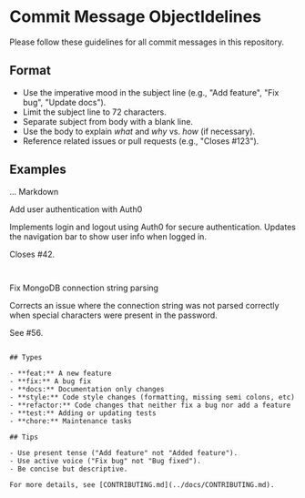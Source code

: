 # Commit Message ObjectIdelines

Please follow these guidelines for all commit messages in this repository.

## Format

- Use the imperative mood in the subject line (e.g., "Add feature", "Fix bug", "Update docs").
- Limit the subject line to 72 characters.
- Separate subject from body with a blank line.
- Use the body to explain *what* and *why* vs. *how* (if necessary).
- Reference related issues or pull requests (e.g., "Closes #123").

## Examples

... Markdown

Add user authentication with Auth0

Implements login and logout using Auth0 for secure authentication.
Updates the navigation bar to show user info when logged in.

Closes #42.

```


```
Fix MongoDB connection string parsing

Corrects an issue where the connection string was not parsed correctly
when special characters were present in the password.

See #56.
```

## Types

- **feat:** A new feature
- **fix:** A bug fix
- **docs:** Documentation only changes
- **style:** Code style changes (formatting, missing semi colons, etc)
- **refactor:** Code changes that neither fix a bug nor add a feature
- **test:** Adding or updating tests
- **chore:** Maintenance tasks

## Tips

- Use present tense ("Add feature" not "Added feature").
- Use active voice ("Fix bug" not "Bug fixed").
- Be concise but descriptive.

For more details, see [CONTRIBUTING.md](../docs/CONTRIBUTING.md).